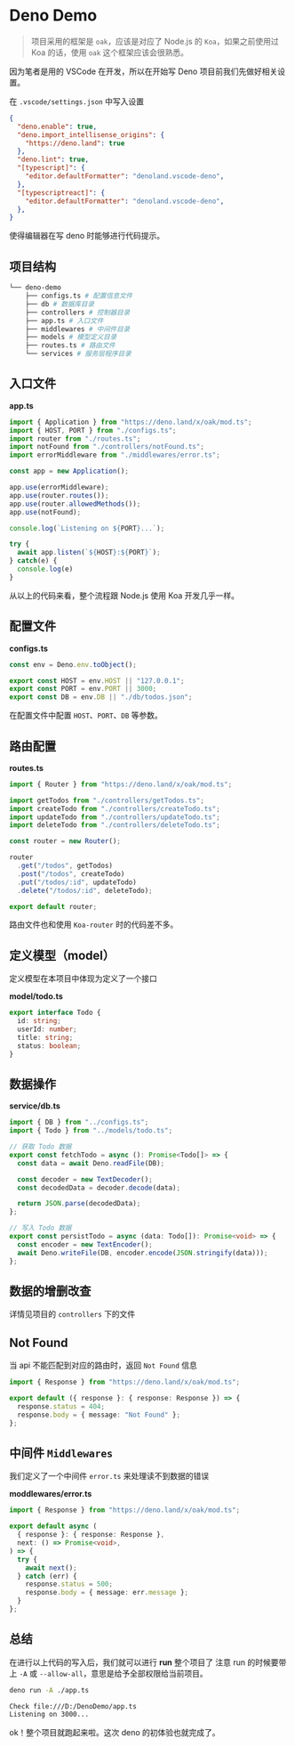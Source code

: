 # Deno Demo

> 项目采用的框架是 `oak`，应该是对应了 Node.js 的 `Koa`，如果之前使用过 Koa 的话，使用 `oak` 这个框架应该会很熟悉。

因为笔者是用的 VSCode 在开发，所以在开始写 Deno 项目前我们先做好相关设置。

在 `.vscode/settings.json` 中写入设置

```json
{
  "deno.enable": true,
  "deno.import_intellisense_origins": {
    "https://deno.land": true
  },
  "deno.lint": true,
  "[typescript]": {
    "editor.defaultFormatter": "denoland.vscode-deno",
  },
  "[typescriptreact]": {
    "editor.defaultFormatter": "denoland.vscode-deno",
  },
}
```
使得编辑器在写 deno 时能够进行代码提示。

## 项目结构
```bash
└── deno-demo
    ├── configs.ts # 配置信息文件
    ├── db # 数据库目录
    ├── controllers # 控制器目录
    ├── app.ts # 入口文件
    ├── middlewares # 中间件目录
    ├── models # 模型定义目录
    ├── routes.ts # 路由文件
    └── services # 服务层程序目录
```

## 入口文件

**app.ts**

```ts
import { Application } from "https://deno.land/x/oak/mod.ts";
import { HOST, PORT } from "./configs.ts";
import router from "./routes.ts";
import notFound from "./controllers/notFound.ts";
import errorMiddleware from "./middlewares/error.ts";

const app = new Application();

app.use(errorMiddleware);
app.use(router.routes());
app.use(router.allowedMethods());
app.use(notFound);

console.log(`Listening on ${PORT}...`);

try {
  await app.listen(`${HOST}:${PORT}`);
} catch(e) {
  console.log(e)
}
```
从以上的代码来看，整个流程跟 Node.js 使用 Koa 开发几乎一样。

## 配置文件

**configs.ts**
```ts
const env = Deno.env.toObject();

export const HOST = env.HOST || "127.0.0.1";
export const PORT = env.PORT || 3000;
export const DB = env.DB || "./db/todos.json";
```
在配置文件中配置 `HOST`、`PORT`、`DB` 等参数。

## 路由配置

**routes.ts**
```ts
import { Router } from "https://deno.land/x/oak/mod.ts";

import getTodos from "./controllers/getTodos.ts";
import createTodo from "./controllers/createTodo.ts";
import updateTodo from "./controllers/updateTodo.ts";
import deleteTodo from "./controllers/deleteTodo.ts";

const router = new Router();

router
  .get("/todos", getTodos)
  .post("/todos", createTodo)
  .put("/todos/:id", updateTodo)
  .delete("/todos/:id", deleteTodo);

export default router;
```
路由文件也和使用 `Koa-router` 时的代码差不多。

## 定义模型（model）

定义模型在本项目中体现为定义了一个接口

**model/todo.ts**
```ts
export interface Todo {
  id: string;
  userId: number;
  title: string;
  status: boolean;
}

```

## 数据操作

**service/db.ts**
```ts
import { DB } from "../configs.ts";
import { Todo } from "../models/todo.ts";

// 获取 Todo 数据
export const fetchTodo = async (): Promise<Todo[]> => {
  const data = await Deno.readFile(DB);

  const decoder = new TextDecoder();
  const decodedData = decoder.decode(data);

  return JSON.parse(decodedData);
};

// 写入 Todo 数据
export const persistTodo = async (data: Todo[]): Promise<void> => {
  const encoder = new TextEncoder();
  await Deno.writeFile(DB, encoder.encode(JSON.stringify(data)));
};
```

## 数据的增删改查

详情见项目的 `controllers` 下的文件

## Not Found
当 api 不能匹配到对应的路由时，返回 `Not Found` 信息

```ts
import { Response } from "https://deno.land/x/oak/mod.ts";

export default ({ response }: { response: Response }) => {
  response.status = 404;
  response.body = { message: "Not Found" };
};

```

## 中间件 `Middlewares`
我们定义了一个中间件 `error.ts` 来处理读不到数据的错误

**moddlewares/error.ts**
```ts
import { Response } from "https://deno.land/x/oak/mod.ts";

export default async (
  { response }: { response: Response },
  next: () => Promise<void>,
) => {
  try {
    await next();
  } catch (err) {
    response.status = 500;
    response.body = { message: err.message };
  }
};

```

## 总结

在进行以上代码的写入后，我们就可以进行 **run** 整个项目了
注意 run 的时候要带上 `-A` 或 `--allow-all`，意思是给予全部权限给当前项目。
```bash
deno run -A ./app.ts

Check file:///D:/DenoDemo/app.ts
Listening on 3000...
```
ok！整个项目就跑起来啦。这次 deno 的初体验也就完成了。